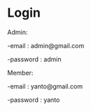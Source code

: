 <h1>Login</h1>
<div>
<p>Admin:</p>
<p>	-email : admin@gmail.com</p>
<p>	-password : admin</p>
<p>Member:</p>
<p>	-email : yanto@gmail.com</p>
<p>	-password : yanto</p>
</div>

